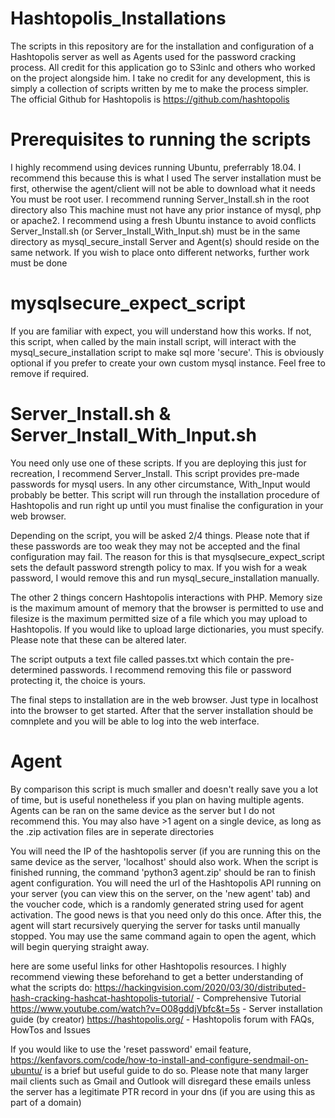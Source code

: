 # Hashtopolis_Installations

The scripts in this repository are for the installation and configuration of a Hashtopolis server as well as 
Agents used for the password cracking process. All credit for this application go to S3inlc and others
who worked on the project alongside him. I take no credit for any development, this is simply a collection
of scripts written by me to make the process simpler. The official Github for Hashtopolis is https://github.com/hashtopolis

# Prerequisites to running the scripts

I highly recommend using devices running Ubuntu, preferrably 18.04. I recommend this because this is what I used
The server installation must be first, otherwise the agent/client will not be able to download what it needs
You must be root user. I recommend running Server_Install.sh in the root directory also
This machine must not have any prior instance of mysql, php or apache2. I recommend using a fresh Ubuntu instance to avoid conflicts
Server_Install.sh (or Server_Install_With_Input.sh) must be in the same directory as mysql_secure_install
Server and Agent(s) should reside on the same network. If you wish to place onto different networks, further work must be done

# mysqlsecure_expect_script

If you are familiar with expect, you will understand how this works. If not, this script, when called by the main install
script, will interact with the mysql_secure_installation script to make sql more 'secure'. This is obviously optional if
you prefer to create your own custom mysql instance. Feel free to remove if required.

# Server_Install.sh & Server_Install_With_Input.sh

You need only use one of these scripts. If you are deploying this just for recreation, I recommend Server_Install. This
script provides pre-made passwords for mysql users. In any other circumstance, With_Input would probably be better.
This script will run through the installation procedure of Hashtopolis and run right up until you must finalise the
configuration in your web browser.

Depending on the script, you will be asked 2/4 things. Please note that if these passwords are too weak they may not
be accepted and the final configuration may fail. The reason for this is that mysqlsecure_expect_script sets the default
password strength policy to max. If you wish for a weak password, I would remove this and run mysql_secure_installation
manually.

The other 2 things concern Hashtopolis interactions with PHP. Memory size is the maximum amount of memory that the browser
is permitted to use and filesize is the maximum permitted size of a file which you may upload to Hashtopolis. If you would
like to upload large dictionaries, you must specify. Please note that these can be altered later.

The script outputs a text file called passes.txt which contain the pre-determined passwords. I recommend 
removing this file or password protecting it, the choice is yours.

The final steps to installation are in the web browser. Just type in localhost into the browser to get started. After that 
the server installation should be comnplete and you will be able to log into the web interface.

# Agent

By comparison this script is much smaller and doesn't really save you a lot of time, but is useful nonetheless if you
plan on having multiple agents. Agents can be ran on the same device as the server but I do not recommend this. You may
also have >1 agent on a single device, as long as the .zip activation files are in seperate directories

You will need the IP of the hashtopolis server (if you are running this on the same device as the server, 'localhost' should also work.
When the script is finished running, the command 'python3 agent.zip' should be ran to finish agent configuration. You will need the url of the
Hashtopolis API running on your server (you can view this on the server, on the 'new agent' tab) and the voucher code, which is a randomly generated
string used for agent activation. 
The good news is that you need only do this once. After this, the agent will start recursively querying the server for tasks until manually stopped. You
may use the same command again to open the agent, which will begin querying straight away.

here are some useful links for other Hashtopolis resources. I highly recommend viewing these beforehand
to get a better understanding of what the scripts do:
https://hackingvision.com/2020/03/30/distributed-hash-cracking-hashcat-hashtopolis-tutorial/ - Comprehensive Tutorial
https://www.youtube.com/watch?v=O08gddjVbfc&t=5s - Server installation guide (by creator)
https://hashtopolis.org/ - Hashtopolis forum with FAQs, HowTos and Issues

If you would like to use the 'reset password' email feature, https://kenfavors.com/code/how-to-install-and-configure-sendmail-on-ubuntu/
is a brief but useful guide to do so. Please note that many larger mail clients such as Gmail and Outlook will disregard these emails unless
the server has a legitimate PTR record in your dns (if you are using this as part of a domain)
